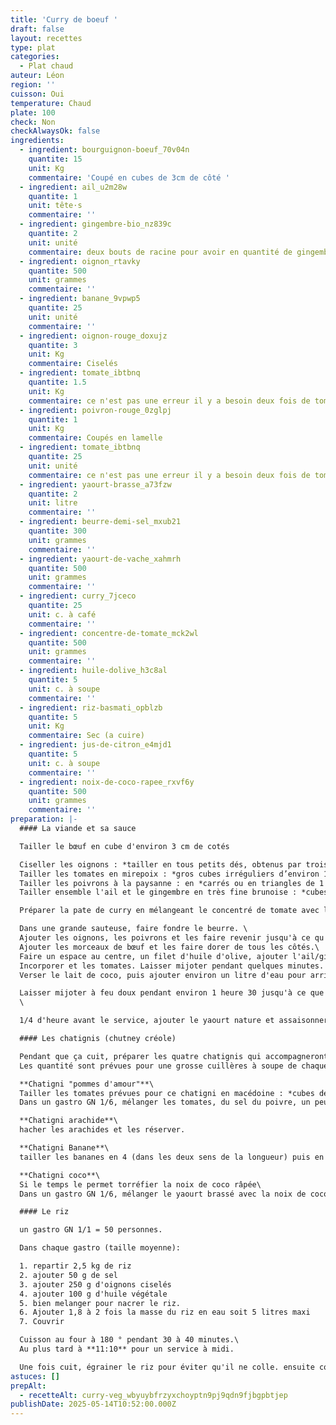 ```yaml
---
title: 'Curry de boeuf '
draft: false
layout: recettes
type: plat
categories:
  - Plat chaud
auteur: Léon
region: ''
cuisson: Oui
temperature: Chaud
plate: 100
check: Non
checkAlwaysOk: false
ingredients:
  - ingredient: bourguignon-boeuf_70v04n
    quantite: 15
    unit: Kg
    commentaire: 'Coupé en cubes de 3cm de côté '
  - ingredient: ail_u2m28w
    quantite: 1
    unit: tête·s
    commentaire: ''
  - ingredient: gingembre-bio_nz839c
    quantite: 2
    unit: unité
    commentaire: deux bouts de racine pour avoir en quantité de gingembre, l'équivalent d'une tète d'ail.
  - ingredient: oignon_rtavky
    quantite: 500
    unit: grammes
    commentaire: ''
  - ingredient: banane_9vpwp5
    quantite: 25
    unit: unité
    commentaire: ''
  - ingredient: oignon-rouge_doxujz
    quantite: 3
    unit: Kg
    commentaire: Ciselés
  - ingredient: tomate_ibtbnq
    quantite: 1.5
    unit: Kg
    commentaire: ce n'est pas une erreur il y a besoin deux fois de tomates dans cette recette
  - ingredient: poivron-rouge_0zglpj
    quantite: 1
    unit: Kg
    commentaire: Coupés en lamelle
  - ingredient: tomate_ibtbnq
    quantite: 25
    unit: unité
    commentaire: ce n'est pas une erreur il y a besoin deux fois de tomates dans cette recette
  - ingredient: yaourt-brasse_a73fzw
    quantite: 2
    unit: litre
    commentaire: ''
  - ingredient: beurre-demi-sel_mxub21
    quantite: 300
    unit: grammes
    commentaire: ''
  - ingredient: yaourt-de-vache_xahmrh
    quantite: 500
    unit: grammes
    commentaire: ''
  - ingredient: curry_7jceco
    quantite: 25
    unit: c. à café
    commentaire: ''
  - ingredient: concentre-de-tomate_mck2wl
    quantite: 500
    unit: grammes
    commentaire: ''
  - ingredient: huile-dolive_h3c8al
    quantite: 5
    unit: c. à soupe
    commentaire: ''
  - ingredient: riz-basmati_opblzb
    quantite: 5
    unit: Kg
    commentaire: Sec (a cuire)
  - ingredient: jus-de-citron_e4mjd1
    quantite: 5
    unit: c. à soupe
    commentaire: ''
  - ingredient: noix-de-coco-rapee_rxvf6y
    quantite: 500
    unit: grammes
    commentaire: ''
preparation: |-
  #### La viande et sa sauce

  Tailler le bœuf en cube d'environ 3 cm de cotés

  Ciseller les oignons : *tailler en tous petits dés, obtenus par trois coupes successives (largeur, hauteur et longueur).*
  Tailler les tomates en mirepoix : *gros cubes irréguliers d’environ 1 cm de côté.*
  Tailler les poivrons à la paysanne : en *carrés ou en triangles de 1 cm de section.*
  Tailler ensemble l'ail et le gingembre en très fine brunoise : *cubes de 2 à 3 mm de côté normalement mais là encore plus petit.*

  Préparer la pate de curry en mélangeant le concentré de tomate avec la poudre de curry

  Dans une grande sauteuse, faire fondre le beurre. \
  Ajouter les oignons, les poivrons et les faire revenir jusqu'à ce qu'ils soient dorés.
  Ajouter les morceaux de bœuf et les faire dorer de tous les côtés.\
  Faire un espace au centre, un filet d'huile d'olive, ajouter l'ail/gingembre et la pate de curry et remuer pendant une minute (*pas plus sinon l'ail devient amer*).
  Incorporer et les tomates. Laisser mijoter pendant quelques minutes.
  Verser le lait de coco, puis ajouter environ un litre d'eau pour arriver à couvert. Bien mélanger.\

  Laisser mijoter à feu doux pendant environ 1 heure 30 jusqu'à ce que le bœuf soit tendre. Donc au plus tard à **10:30** pour un service à midi.\
  \

  1/4 d'heure avant le service, ajouter le yaourt nature et assaisonner avec du sel et du poivre selon votre goût. Laisser mijoter pendant encore 10 minutes.

  #### Les chatignis (chutney créole)

  Pendant que ça cuit, préparer les quatre chatignis qui accompagneront le plats.\
  Les quantité sont prévues pour une grosse cuillères à soupe de chaque chatigni par personnes.

  **Chatigni "pommes d'amour"**\
  Tailler les tomates prévues pour ce chatigni en macédoine : *cubes de 5 à 6 mm de côté*
  Dans un gastro GN 1/6, mélanger les tomates, du sel du poivre, un peu d'huile d'olive, de  l'ail/gingembre.

  **Chatigni arachide**\
  hacher les arachides et les réserver.

  **Chatigni Banane**\
  tailler les bananes en 4 (dans les deux sens de la longueur) puis en dés. Reserver avec un peu de jus de citron pour éviter l'oxidation

  **Chatigni coco**\
  Si le temps le permet torréfier la noix de coco râpée\
  Dans un gastro GN 1/6, mélanger le yaourt brassé avec la noix de coco râpée.

  #### Le riz

  un gastro GN 1/1 = 50 personnes. 

  Dans chaque gastro (taille moyenne):

  1. repartir 2,5 kg de riz
  2. ajouter 50 g de sel
  3. ajouter 250 g d'oignons ciselés
  4. ajouter 100 g d'huile végétale
  5. bien melanger pour nacrer le riz.
  6. Ajouter 1,8 à 2 fois la masse du riz en eau soit 5 litres maxi
  7. Couvrir 

  Cuisson au four à 180 ° pendant 30 à 40 minutes.\
  Au plus tard à **11:10** pour un service à midi.

  Une fois cuit, égrainer le riz pour éviter qu'il ne colle. ensuite couvrir et maintenir au bain marie.
astuces: []
prepAlt:
  - recetteAlt: curry-veg_wbyuybfrzyxchoyptn9pj9qdn9fjbgpbtjep
publishDate: 2025-05-14T10:52:00.000Z
---
```


